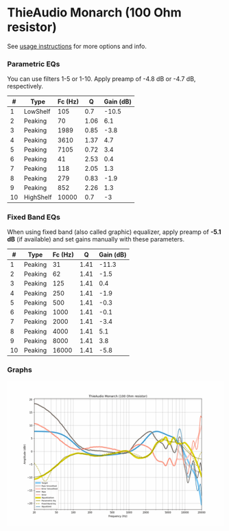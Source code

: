 # ThieAudio Monarch (100 Ohm resistor)
See [usage instructions](https://github.com/jaakkopasanen/AutoEq#usage) for more options and info.

### Parametric EQs
You can use filters 1-5 or 1-10. Apply preamp of -4.8 dB or -4.7 dB, respectively.

|   # | Type      |   Fc (Hz) |    Q |   Gain (dB) |
|-----|-----------|-----------|------|-------------|
|   1 | LowShelf  |       105 | 0.7  |       -10.5 |
|   2 | Peaking   |        70 | 1.06 |         6.1 |
|   3 | Peaking   |      1989 | 0.85 |        -3.8 |
|   4 | Peaking   |      3610 | 1.37 |         4.7 |
|   5 | Peaking   |      7105 | 0.72 |         3.4 |
|   6 | Peaking   |        41 | 2.53 |         0.4 |
|   7 | Peaking   |       118 | 2.05 |         1.3 |
|   8 | Peaking   |       279 | 0.83 |        -1.9 |
|   9 | Peaking   |       852 | 2.26 |         1.3 |
|  10 | HighShelf |     10000 | 0.7  |        -3   |

### Fixed Band EQs
When using fixed band (also called graphic) equalizer, apply preamp of **-5.1 dB** (if available) and set gains manually with these parameters.

|   # | Type    |   Fc (Hz) |    Q |   Gain (dB) |
|-----|---------|-----------|------|-------------|
|   1 | Peaking |        31 | 1.41 |       -11.3 |
|   2 | Peaking |        62 | 1.41 |        -1.5 |
|   3 | Peaking |       125 | 1.41 |         0.4 |
|   4 | Peaking |       250 | 1.41 |        -1.9 |
|   5 | Peaking |       500 | 1.41 |        -0.3 |
|   6 | Peaking |      1000 | 1.41 |        -0.1 |
|   7 | Peaking |      2000 | 1.41 |        -3.4 |
|   8 | Peaking |      4000 | 1.41 |         5.1 |
|   9 | Peaking |      8000 | 1.41 |         3.8 |
|  10 | Peaking |     16000 | 1.41 |        -5.8 |

### Graphs
![](./ThieAudio%20Monarch%20(100%20Ohm%20resistor).png)
